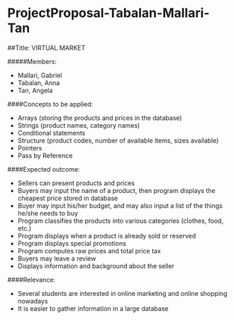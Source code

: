 # ProjectProposal-Tabalan-Mallari-Tan
##Title: VIRTUAL MARKET

#####Members: 
* Mallari, Gabriel
* Tabalan, Anna
* Tan, Angela


####Concepts to be applied:
* Arrays (storing the products and prices in the database)
* Strings (product names, category names)
* Conditional statements 
* Structure (product codes, number of available items, sizes available)
* Pointers
* Pass by Reference

####Expected outcome:
* Sellers can present products and prices 
* Buyers may input the name of a product, then program displays the cheapest price stored in database
* Buyer may input his/her budget, and may also input a list of the things he/she needs to buy
* Program classifies the products into various categories (clothes, food, etc.)
* Program displays when a product is already sold or reserved
* Program displays special promotions
* Program computes raw prices and total price tax
* Buyers may leave a review 
* Displays information and background about the seller


####Relevance:
* Several students are interested in online marketing and online shopping nowadays
* It is easier to gather information in a large database
